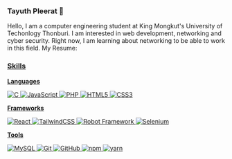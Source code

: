 ### Tayuth Pleerat 👋

Hello, I am a computer engineering student at King Mongkut's University of Techonlogy Thonburi. I am interested in web development, networking and cyber security. Right now, I am learning about networking to be able to work in this field.
My Resume: <a href="https://aquintise.github.io/aquintise/resume.pdf" />

### Skills

**Languages**
   
  ![C](https://img.shields.io/badge/C-00599C?style=for-the-badge&logo=c&logoColor=white)
  ![JavaScript](https://img.shields.io/badge/JavaScript-323330?style=for-the-badge&logo=javascript&logoColor=F7DF1E)
  ![PHP](https://img.shields.io/badge/PHP-777BB4?style=for-the-badge&logo=php&logoColor=white)
  ![HTML5](https://img.shields.io/badge/html5-%23E34F26.svg?style=for-the-badge&logo=html5&logoColor=white)
  ![CSS3](https://img.shields.io/badge/css3-%231572B6.svg?style=for-the-badge&logo=css3&logoColor=white)
  
**Frameworks**

  ![React](https://img.shields.io/badge/react-%2320232a.svg?style=for-the-badge&logo=react&logoColor=%2361DAFB)
  ![TailwindCSS](https://img.shields.io/badge/tailwindcss-%2338B2AC.svg?style=for-the-badge&logo=tailwind-css&logoColor=white)
  ![Robot Framework](https://img.shields.io/static/v1?style=for-the-badge&message=Robot+Framework&color=000000&logo=Robot+Framework&logoColor=FFFFFF&label=)
  ![Selenium](https://img.shields.io/badge/-selenium-%43B02A?style=for-the-badge&logo=selenium&logoColor=white)
 
 **Tools**

   ![MySQL](https://img.shields.io/badge/mysql-%2300f.svg?style=for-the-badge&logo=mysql&logoColor=white)
   ![Git](https://img.shields.io/badge/GIT-E44C30?style=for-the-badge&logo=git&logoColor=white)
   ![GitHub](https://img.shields.io/badge/GitHub-100000?style=for-the-badge&logo=github&logoColor=white)
   ![npm](https://img.shields.io/static/v1?message=npm&logo=npm&color=CB3837&logoColor=white&label=%20&style=for-the-badge)
   ![yarn](https://img.shields.io/static/v1?message=Yarn&logo=yarn&color=2C8EBB&logoColor=white&label=%20&style=for-the-badge)
  
